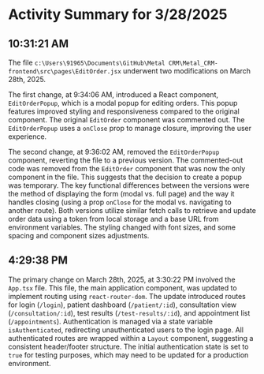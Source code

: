 # Activity Summary for 3/28/2025

## 10:31:21 AM
The file `c:\Users\91965\Documents\GitHub\Metal CRM\Metal_CRM-frontend\src\pages\EditOrder.jsx` underwent two modifications on March 28th, 2025.

The first change, at 9:34:06 AM, introduced a React component, `EditOrderPopup`, which is a modal popup for editing orders. This popup features improved styling and responsiveness compared to the original component.  The original `EditOrder` component was commented out. The `EditOrderPopup` uses a `onClose` prop to manage closure, improving the user experience.


The second change, at 9:36:02 AM, removed the `EditOrderPopup` component, reverting the file to a previous version. The commented-out code was removed from the `EditOrder` component that was now the only component in the file. This suggests that the decision to create a popup was temporary. The key functional differences between the versions were the method of displaying the form (modal vs. full page) and the way it handles closing (using a prop `onClose` for the modal vs. navigating to another route).  Both versions utilize similar fetch calls to retrieve and update order data using a token from local storage and a base URL from environment variables.  The styling changed with font sizes, and some spacing and component sizes adjustments.


## 4:29:38 PM
The primary change on March 28th, 2025, at 3:30:22 PM involved the `App.tsx` file.  This file, the main application component, was updated to implement routing using `react-router-dom`.  The update introduced routes for login (`/login`), patient dashboard (`/patient/:id`), consultation view (`/consultation/:id`), test results (`/test-results/:id`), and appointment list (`/appointments`).  Authentication is managed via a state variable `isAuthenticated`, redirecting unauthenticated users to the login page.  All authenticated routes are wrapped within a `Layout` component, suggesting a consistent header/footer structure.  The initial authentication state is set to `true` for testing purposes, which may need to be updated for a production environment.
